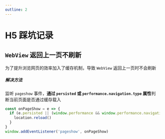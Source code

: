 ```yaml
---
outline: 2
---
```


# H5 踩坑记录

## `WebView` 返回上一页不刷新

为了提升浏览网页的效率加入了缓存机制，导致 `WebView` 返回上一页时不会刷新

##### 解决方法

监听 `pageshow` 事件，**通过 `persisted` 或 `performance.navigation.type` 属性**判断当前页面是否通过缓存载入

```js
const onPageShow = e => {
  if (e.persisted || (window.performance && window.performance.navigation.type === 2)) {
    location.reload()
  }
}
window.addEventListener('pageshow', onPageShow)
```
